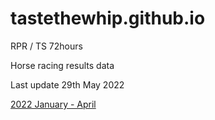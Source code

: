 # tastethewhip.github.io

RPR / TS 72hours

Horse racing results data

Last update 29th May 2022 

<a href = https://tastethewhip.github.io/2022_part_i.html>2022 January - April</a>

